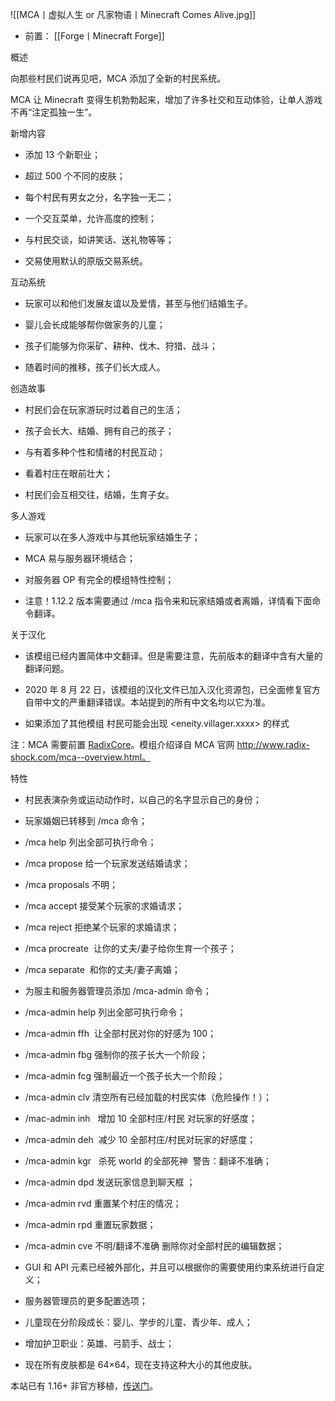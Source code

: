 ![[MCA丨虚拟人生 or 凡家物语丨Minecraft Comes Alive.jpg]]
- 前置：
 [[Forge丨Minecraft Forge]]

概述

向那些村民们说再见吧，MCA 添加了全新的村民系统。

MCA 让 Minecraft 变得生机勃勃起来，增加了许多社交和互动体验，让单人游戏不再“注定孤独一生”。

新增内容

- 添加 13 个新职业；
    
- 超过 500 个不同的皮肤；
    
- 每个村民有男女之分，名字独一无二；
    
- 一个交互菜单，允许高度的控制；
    
- 与村民交谈，如讲笑话、送礼物等等；
    
- 交易使用默认的原版交易系统。
    

互动系统

- 玩家可以和他们发展友谊以及爱情，甚至与他们结婚生子。
    
- 婴儿会长成能够帮你做家务的儿童；
    
- 孩子们能够为你采矿、耕种、伐木、狩猎、战斗；
    
- 随着时间的推移，孩子们长大成人。
    

创造故事

- 村民们会在玩家游玩时过着自己的生活；
    
- 孩子会长大、结婚、拥有自己的孩子；
    
- 与有着多种个性和情绪的村民互动；
    
- 看着村庄在眼前壮大；
    
- 村民们会互相交往，结婚，生育子女。
    

多人游戏

- 玩家可以在多人游戏中与其他玩家结婚生子；
    
- MCA 易与服务器环境结合；
    
- 对服务器 OP 有完全的模组特性控制；
    
- 注意！1.12.2 版本需要通过 /mca 指令来和玩家结婚或者离婚，详情看下面命令翻译。
    

关于汉化

- 该模组已经内置简体中文翻译。但是需要注意，先前版本的翻译中含有大量的翻译问题。
    
- 2020 年 8 月 22 日，该模组的汉化文件已加入汉化资源包，已全面修复官方自带中文的严重翻译错误。本站提到的所有中文名均以它为准。
    
- 如果添加了其他模组 村民可能会出现 <villageName><eneity.villager.xxxx> 的样式 
    

注：MCA 需要前置 [RadixCore](https://www.mcmod.cn/class/1052.html "RadixCore")。模组介绍译自 MCA 官网 http://www.radix-shock.com/mca--overview.html。

特性

- 村民表演杂务或运动动作时，以自己的名字显示自己的身份；
    
- 玩家婚姻已转移到 /mca 命令；
    
- /mca help 列出全部可执行命令；
    
- /mca propose <playername> 给一个玩家发送结婚请求；
    
- /mca proposals 不明；
    
- /mca accept <playername> 接受某个玩家的求婚请求；
    
- /mca reject <playername> 拒绝某个玩家的求婚请求；
    
- /mca procreate  让你的丈夫/妻子给你生育一个孩子；
    
- /mca separate  和你的丈夫/妻子离婚；
    
- 为服主和服务器管理员添加 /mca-admin 命令；
    
- /mca-admin help 列出全部可执行命令；
    
- /mca-admin ffh  让全部村民对你的好感为 100；
    
- /mca-admin fbg 强制你的孩子长大一个阶段；
    
- /mca-admin fcg 强制最近一个孩子长大一个阶段；
    
- /mca-admin clv 清空所有已经加载的村民实体（危险操作！）；
    
- /mac-admin inh   增加 10 全部村庄/村民 对玩家的好感度； 
    
- /mca-admin deh  减少 10 全部村庄/村民对玩家的好感度；
    
- /mca-admin kgr   杀死 world 的全部死神  警告：翻译不准确；
    
- /mca-admin dpd 发送玩家信息到聊天框 ；
    
- /mca-admin rvd <uuid>重置某个村庄的情况；
    
- /mca-admin rpd <PlayerName> 重置玩家数据；
    
- /mca-admin cve 不明/翻译不准确 删除你对全部村民的编辑数据；
    
- GUI 和 API 元素已经被外部化，并且可以根据你的需要使用约束系统进行自定义；
    
- 服务器管理员的更多配置选项；
    
- 儿童现在分阶段成长：婴儿、学步的儿童、青少年、成人；
    
- 增加护卫职业：英雄、弓箭手、战士；
    
- 现在所有皮肤都是 64×64，现在支持这种大小的其他皮肤。
    

  

本站已有 1.16+ 非官方移植，[传送门](https://www.mcmod.cn/class/5099.html)。
